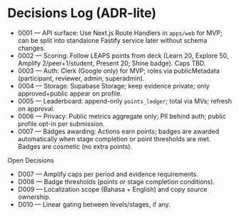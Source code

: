 # Decisions Log (ADR-lite)

- 0001 — API surface: Use Next.js Route Handlers in `apps/web` for MVP; can be split into standalone Fastify service later without schema changes.
- 0002 — Scoring: Follow LEAPS points from deck (Learn 20, Explore 50, Amplify 2/peer+1/student, Present 20; Shine badge). Caps TBD.
- 0003 — Auth: Clerk (Google only) for MVP; roles via publicMetadata (participant, reviewer, admin, superadmin).
- 0004 — Storage: Supabase Storage; keep evidence private; only approved+public appear on profile.
- 0005 — Leaderboard: append-only `points_ledger`; total via MVs; refresh on approval.
- 0006 — Privacy: Public metrics aggregate only; PII behind auth; public profile opt-in per submission.
- 0007 — Badges awarding: Actions earn points; badges are awarded automatically when stage completion or point thresholds are met. Badges are cosmetic (no extra points).

Open Decisions
- D007 — Amplify caps per period and evidence requirements.
- D008 — Badge thresholds (points or stage completion conditions).
- D009 — Localization scope (Bahasa + English) and copy source ownership.
- D010 — Linear gating between levels/stages, if any.
